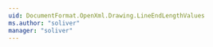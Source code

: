 ```yaml
---
uid: DocumentFormat.OpenXml.Drawing.LineEndLengthValues
ms.author: "soliver"
manager: "soliver"
---
```

